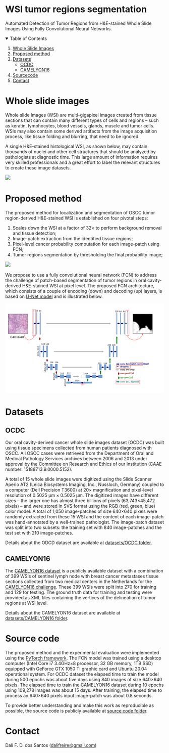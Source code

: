 # WSI tumor regions segmentation

Automated Detection of Tumor Regions from H&amp;E-stained Whole Slide Images Using Fully Convolutional Neural Networks.

<details open="open">
  <summary>Table of Contents</summary>
  <ol>
    <li><a href="#whole-slide-images">Whole Slide Images</a></li>
    <li><a href="#proposed-method">Proposed method</a></li>
    <li>
        <a href="#datasets">Datasets</a>
        <ul>
            <li><a href="#ocdc">OCDC</a></li>
            <li><a href="#camelyon16">CAMELYON16</a></li>
            <!--
            <li><a href="#orca">ORCA</a></li>
            -->
        </ul>
    </li>
    <li><a href="#sourcecode">Sourcecode</a></li>
    <li><a href="#contact">Contact</a></li>
  </ol>
</details>


# Whole slide images

Whole slide Images (WSI) are multi-gigapixel images created from tissue sections that can contain many different types of cells and regions – such as keratin, lymphocytes, blood vessels, glands, muscle and tumor cells. WSIs may also contain some derived artifacts from the image acquisition process, like tissue folding and blurring, that need to be ignored. 

A single H&E-stained histological WSI, as shown below, may contain thousands of nuclei and other cell structures that should be analyzed by pathologists at diagnostic time. This large amount of information requires very skilled professionals and a great effort to label the relevant structures to create these image datasets.

![](images/wsi.svg)


# Proposed method

The proposed method for localization and segmentation of OSCC tumor region-derived H&E-stained WSI is established on four pivotal steps: 
1. Scales down the WSI at a factor of 32× to perform background removal and tissue detection; 
2. Image-patch extraction from the identified tissue regions; 
3. Pixel-level cancer probability computation for each image-patch using FCN; 
4. Tumor regions segmentation by thresholding the final probability image;
 
![](images/method-overview.svg)

We propose to use a fully convolutional neural network (FCN) to address the challenge of patch-based segmentation of tumor regions in oral cavity-derived H&E-stained WSI at pixel level. The proposed FCN architecture, which consists of a couple of encoding (down) and decoding (up) layers, is based on [U-Net model](http://lmb.informatik.uni-freiburg.de/Publications/2015/RFB15a) and is illustrated below. 

![](images/proposed-network-architecture.svg)


# Datasets

## OCDC

Our oral cavity-derived cancer whole slide images dataset (OCDC) was built using tissue specimens collected from human patients diagnosed with OSCC. All OSCC cases were retrieved from the Department of Oral and Medical Pathology Services archives between 2006 and 2013 under approval by the Committee on Research and Ethics of our Institution (CAAE number: 15188713.9.0000.5152).

A total of 15 whole slide images were digitized using the Slide Scanner Aperio AT2 (Leica Biosystems Imaging, Inc., Nussloch, Germany) coupled to a computer (Dell Precision T3600) at 20× magnification and pixel-level resolution of 0.5025 μm × 0.5025 μm. The digitized images have different sizes – the larger one has almost three billions of pixels (63,743×45,472 pixels) – and were stored in SVS format using the RGB (red, green, blue) color model. A total of 1,050 image-patches of size 640×640 pixels were randomly extracted from these 15 WSI and the content of each image-patch was hand-annotated by a well-trained pathologist. The image-patch dataset was split into two subsets: the training set with 840 image-patches and the test set with 210 image-patches.

Details about the ODCD dataset are available at [datasets/OCDC folder](datasets/OCDC).

## CAMELYON16
The [CAMELYON16 dataset](https://camelyon16.grand-challenge.org) is a publicly available dataset with a combination of 399 WSIs of sentinel lymph node with breast cancer metastases tissue sections collected from two medical centers in the Netherlands for the [CAMELYON16 challenge](https://doi.org/10.1001/jama.2017.14585). These 399 WSIs were split into 270 for training and 129 for testing. The ground truth data for training and testing were provided as XML files containing the vertices of the delineation of tumor regions at WSI level. 

Details about the CAMELYON16 dataset are available at [datasets/CAMELYON16 folder](datasets/CAMELYON16).


<!--
## ORCA
-->

# Source code

The proposed method and the experimental evaluation were implemented using the [PyTorch framework](https://pytorch.org/get-started/locally/). The FCN model was trained using a desktop computer (Intel Core i7 3.4GHz×8 processor, 32 GB memory, 1TB SSD) equipped with GeForce GTX 1050 Ti graphic card and Ubuntu 20.04 operational system. For OCDC dataset the elapsed time to train the model during 500 epochs was about five days using 840 images of size 640×640 pixels. The elapsed time to train the CAMELYON16 dataset during 10 epochs using 109,278 images was about 15 days. After training, the elapsed time to process an 640×640 pixels input image-patch was about 0.8 seconds.

To provide better understanding and make this work as reproducible as possible, the source code is publicly available at [source code folder](sourcecode).




# Contact

Dalí F. D. dos Santos (dalifreire@gmail.com)

<!---
# Publications

[1](https://ieeexplore.ieee.org/document/9145157) D. F. D. dos Santos, T. A. A. Tosta, A. B. Silva, P. R. de Faria, B. A. N. Travençolo and M. Z. do Nascimento, "Automated Nuclei Segmentation on Dysplastic Oral Tissues Using CNN," 2020 International Conference on Systems, Signals and Image Processing (IWSSIP), Niterói, Brazil, 2020, pp. 45-50, doi: 10.1109/IWSSIP48289.2020.9145157.

[2]() D. F. D. dos Santos, A. B. Silva, P. R. de Faria, B. A. N. Travençolo and M. Z. do Nascimento, "Impacts of Color Space Transformations on Dysplastic Nuclei Segmentation Using CNN," Proceedings of the XVI Workshop de Visão Computacional, Uberlândia, Brazil, 2020, pp. 6-11.
-->